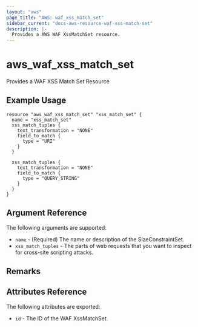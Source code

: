 ```yaml
---
layout: "aws"
page_title: "AWS: waf_xss_match_set"
sidebar_current: "docs-aws-resource-waf-xss-match-set"
description: |-
  Provides a AWS WAF XssMatchSet resource.
---
```


# aws\_waf\_xss\_match\_set

Provides a WAF XSS Match Set Resource

## Example Usage

```
resource "aws_waf_xss_match_set" "xss_match_set" {
  name = "xss_match_set"
  xss_match_tuples {
    text_transformation = "NONE"
    field_to_match {
      type = "URI"
    }
  }

  xss_match_tuples {
    text_transformation = "NONE"
    field_to_match {
      type = "QUERY_STRING"
    }
  }
}
```

## Argument Reference

The following arguments are supported:

* `name` - (Required) The name or description of the SizeConstraintSet.
* `xss_match_tuples` - The parts of web requests that you want to inspect for cross-site scripting attacks.

## Remarks

## Attributes Reference

The following attributes are exported:

* `id` - The ID of the WAF XssMatchSet.
